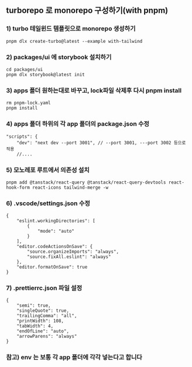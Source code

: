 <h2 data-ke-size="size26">turborepo 로 monorepo 구성하기(with pnpm)</h2>
<h3 data-ke-size="size23">1) turbo 테일윈드 템플릿으로 monorepo 생성하기</h3>
<pre class="dsconfig"><code>pnpm dlx create-turbo@latest --example with-tailwind</code></pre>
<h3 data-ke-size="size23">2) packages/ui 에 storybook 설치하기</h3>
<pre class="kotlin"><code>cd packages/ui
pnpm dlx storybook@latest init</code></pre>
<h3 data-ke-size="size23">3) apps 폴더 원하는대로 바꾸고, lock파일 삭제후 다시 pnpm install</h3>
<pre class="properties"><code>rm pnpm-lock.yaml
pnpm install</code></pre>
<h3 data-ke-size="size23">4) apps 폴더 하위의 각 app 폴더의 package.json 수정</h3>
<pre class="jboss-cli"><code>"scripts": {
    "dev": "next dev --port 3001", // --port 3001, ---port 3002 등으로 적용
    //....</code></pre>
<h3 data-ke-size="size23">5) 모노레포 루트에서 의존성 설치</h3>
<pre class="stata"><code>pnpm add @tanstack/react-query @tanstack/react-query-devtools react-hook-form react-icons tailwind-merge -w</code></pre>
<h3 data-ke-size="size23">6) .vscode/settings.json 수정</h3>
<pre class="json"><code>{
    "eslint.workingDirectories": [
        {
            "mode": "auto"
        }
    ],
    "editor.codeActionsOnSave": {
        "source.organizeImports": "always",
        "source.fixAll.eslint": "always"
    },
    "editor.formatOnSave": true
}</code></pre>
<h3 data-ke-size="size23">7) .prettierrc.json 파일 설정</h3>
<pre class="json"><code>{
    "semi": true,
    "singleQuote": true,
    "trailingComma": "all",
    "printWidth": 108,
    "tabWidth": 4,
    "endOfLine": "auto",
    "arrowParens": "always"
}</code></pre>
<h3 data-ke-size="size23">참고) env 는 보통 각 app 폴더에 각각 넣는다고 합니다</h3>